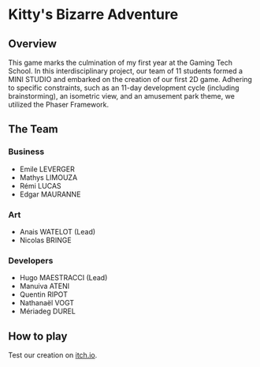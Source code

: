 # Kitty's Bizarre Adventure
## Overview
This game marks the culmination of my first year at the Gaming Tech School. 
In this interdisciplinary project, our team of 11 students formed a MINI STUDIO and embarked on the creation of our first 2D game. 
Adhering to specific constraints, such as an 11-day development cycle (including brainstorming), an isometric view, and an amusement park theme, we utilized the Phaser Framework.

## The Team
### Business

* Emile LEVERGER
* Mathys LIMOUZA
* Rémi LUCAS
* Edgar MAURANNE

### Art

* Anais WATELOT (Lead)
* Nicolas BRINGE

### Developers

* Hugo MAESTRACCI (Lead)
* Manuiva ATENI
* Quentin RIPOT
* Nathanaël VOGT
* Mériadeg DUREL
  
## How to play
Test our creation on [itch.io](https://sh4dy01.itch.io/kittys-bizarre-adventure).
